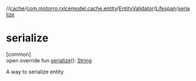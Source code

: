 //[cache](../../../../index.md)/[com.motorro.rxlcemodel.cache.entity](../../index.md)/[EntityValidator](../index.md)/[Lifespan](index.md)/[serialize](serialize.md)

# serialize

[common]\
open override fun [serialize](serialize.md)(): [String](https://kotlinlang.org/api/latest/jvm/stdlib/kotlin/-string/index.html)

A way to serialize entity
